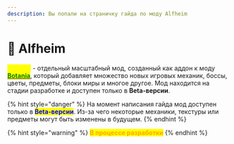 ```yaml
---
description: Вы попали на страничку гайда по моду Alfheim
---
```


# 🌼 Alfheim

<mark style="color:yellow;">**Alfheim**</mark> - отдельный масштабный мод, созданный как аддон к моду [<mark style="color:green;">**Botania**</mark>](../botania/), который добавляет множество новых игровых механик, боссы, цветы, предметы, блоки миры и многое другое. Мод находится на стадии разработке и доступен только в **Beta-версии**.

{% hint style="danger" %}
На момент написания гайда мод доступен только в <mark style="color:blue;">**Beta-версии**</mark>. Из-за чего некоторые механики, текстуры или предметы могут быть изменены в будущем.
{% endhint %}

{% hint style="warning" %}
<mark style="color:orange;">**В процессе разработки**</mark>
{% endhint %}
